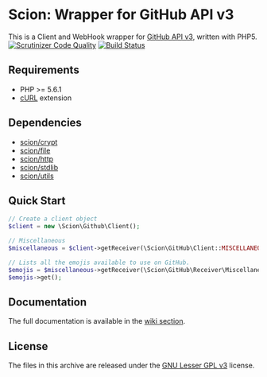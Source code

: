 # Scion: Wrapper for GitHub API v3
This is a Client and WebHook wrapper for [GitHub API v3](http://developer.github.com/v3/), written with PHP5.  
[![Scrutinizer Code Quality](https://scrutinizer-ci.com/g/Scion-Framework/GitHubAPI/badges/quality-score.png?b=master)](https://scrutinizer-ci.com/g/Scion-Framework/GitHubAPI/)
[![Build Status](https://scrutinizer-ci.com/g/Scion-Framework/GitHubAPI/badges/build.png?b=master)](https://scrutinizer-ci.com/g/Scion-Framework/GitHubAPI/build-status/master)

## Requirements
* PHP >= 5.6.1
* [cURL](http://php.net/manual/en/book.curl.php) extension

## Dependencies
* [scion/crypt](https://github.com/Scion-Framework/Crypt)
* [scion/file](https://github.com/Scion-Framework/File)
* [scion/http](https://github.com/Scion-Framework/Http)
* [scion/stdlib](https://github.com/Scion-Framework/Stdlib)
* [scion/utils](https://github.com/Scion-Framework/Utils)

## Quick Start
```php
// Create a client object
$client = new \Scion\Github\Client();

// Miscellaneous
$miscellaneous = $client->getReceiver(\Scion\GitHub\Client::MISCELLANEOUS);

// Lists all the emojis available to use on GitHub.
$emojis = $miscellaneous->getReceiver(\Scion\GitHub\Receiver\Miscellaneous::EMOJIS);
$emojis->get();
```

## Documentation
The full documentation is available in the [wiki section](https://github.com/Scion-Framework/GitHubAPI/wiki).

## License
The files in this archive are released under the [GNU Lesser GPL v3](https://github.com/Scion-Framework/scion-core/blob/develop/LICENSE) license.
